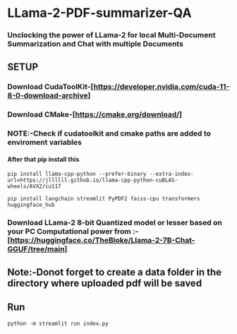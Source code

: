 # LLama-2-PDF-summarizer-QA
### Unclocking the power of LLama-2 for local Multi-Document Summarization and Chat with multiple Documents
## SETUP
### Download CudaToolKit-[https://developer.nvidia.com/cuda-11-8-0-download-archive]
### Download CMake-[https://cmake.org/download/]
### NOTE:-Check if cudatoolkit and cmake paths are added to enviroment variables
#### After that pip install this
```
pip install llama-cpp-python --prefer-binary --extra-index-url=https://jllllll.github.io/llama-cpp-python-cuBLAS-wheels/AVX2/cu117 
```
```
pip install langchain streamlit PyPDF2 faiss-cpu transformers huggingface_hub
```
### Download LLama-2 8-bit Quantized model or lesser based on your PC Computational power from :-[https://huggingface.co/TheBloke/Llama-2-7B-Chat-GGUF/tree/main]
## Note:-Donot forget to create a data folder in the directory where uploaded pdf will be saved
## Run
```
python -m streamlit run index.py
```
